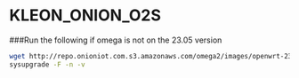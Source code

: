 # KLEON_ONION_O2S

###Run the following if omega is not on the 23.05 version
```bash cd /tmp
wget http://repo.onioniot.com.s3.amazonaws.com/omega2/images/openwrt-23.05/onion_omega2p-23.05.3-20250205.bin
sysupgrade -F -n -v 
```
